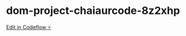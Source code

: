 # dom-project-chaiaurcode-8z2xhp

[Edit in Codeflow ⚡️](https://stackblitz.com/~/github.com/syedmuttalib/dom-project-chaiaurcode-8z2xhp)